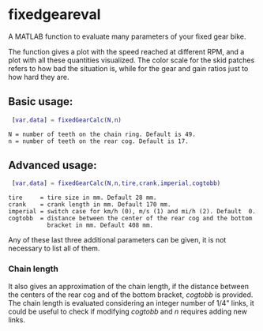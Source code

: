 # fixedgeareval
A MATLAB function to evaluate many parameters of your fixed gear bike.

The function gives a plot with the speed reached at different RPM, and a plot
with all these quantities visualized. The color scale for the skid patches 
refers to how bad the situation is, while for the gear and gain ratios just
to how hard they are.

 
## Basic usage: 

```matlab
 [var,data] = fixedGearCalc(N,n)
 ```
    N = number of teeth on the chain ring. Default is 49.
    n = number of teeth on the rear cog. Default is 17.
    
## Advanced usage: 

```matlab
 [var,data] = fixedGearCalc(N,n,tire,crank,imperial,cogtobb)
 ```
    tire     = tire size in mm. Default 28 mm.
    crank    = crank length in mm. Default 170 mm.
    imperial = switch case for km/h (0), m/s (1) and mi/h (2). Default  0.
    cogtobb  = distance between the center of the rear cog and the bottom
               bracket in mm. Default 408 mm.
    
    
Any of these last three additional parameters can be given, it is not 
necessary to list all of them.

### Chain length

It also gives an approximation of the chain length, if the distance between the
centers of the rear cog and of the bottom bracket, *cogtobb* is provided. The chain length
is evaluated considering an integer number of 1/4" links, it could be useful to
check if modifying *cogtobb* and *n* requires adding new links.
